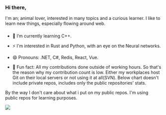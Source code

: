### Hi there, 
I'm an; animal lover,
interested in many topics and a curious learner. 
I like to learn new things, especially flowing around web.
<!--

#I’m currently working on a CRM+ERP system(React+Laravel+MaterialUI), and a book management system(React+.NETCoreAPI+AntDesign), all outside of work.
**kubila/kubila** is a ✨ _special_ ✨ repository because its `README.md` (this file) appears on your GitHub profile.

Here are some ideas to get you started:

- 🌱 I’m currently learning ...
- 👯 I’m looking to collaborate on ...
- 🤔 I’m looking for help with ...
- 💬 Ask me about ...
- 📫 How to reach me: ...
- 😄 Pronouns: ...
-->
 
###
 - 🌱 I’m currently learning C++.
 
 - ⚡ I'm interested in Rust and Python, with an eye on the Neural networks.
 
 - 😄 Pronouns: .NET, C#, Redis, React, Vue.

 - 🤔 Fun fact: All my contributions done outside of working hours. So that's the reason why my contribution count is low. Either my workplaces host Git on their local servers or not using it at all(SVN). Below chart doesn't include private repos, includes only the public repositories' stats.
  
  By the way I don't care about what i put on my public repos. I'm using public repos for learning purposes.
  
  <a href="https://github.com/kubila">
  <img align="center" src="https://github-readme-stats.vercel.app/api/top-langs/?username=kubila&count_private=false&layout=compact&show_icons=true&theme=vue" />
</a>
<!--
<a href="https://github.com/kubila">
  <img align="center" src="https://github-readme-stats.vercel.app/api?username=kubila&count_private=true" /> 
</a>-->
